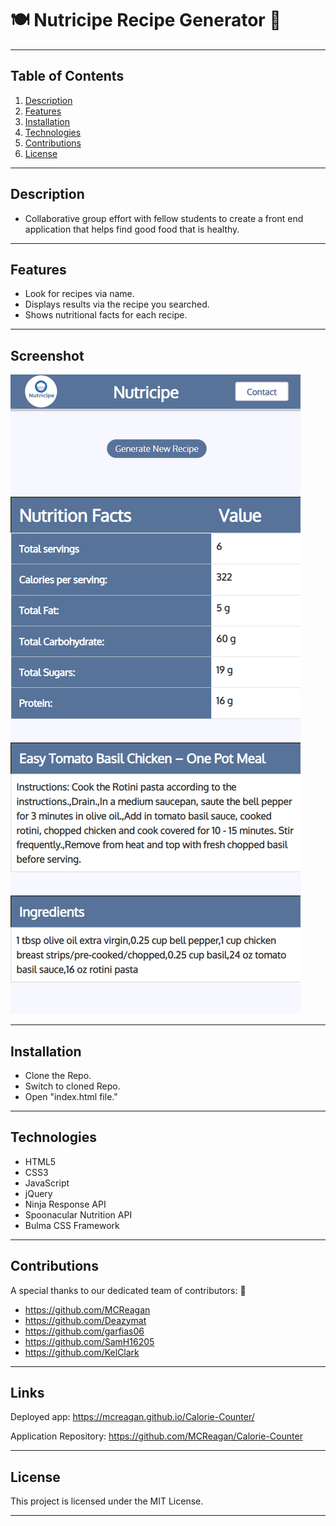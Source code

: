 # 🍽️ Nutricipe Recipe Generator 🥗

---


## Table of Contents
1. [Description](#description)
2. [Features](#features)
3. [Installation](#installation)
4. [Technologies](#technologies)
5. [Contributions](#contributions)
6. [License](#license)

---


## Description  


- Collaborative group effort with fellow students to create a front end application that helps find good food that is healthy.

---

## Features

- Look for recipes via name.
- Displays results via the recipe you searched.
- Shows nutritional facts for each recipe.

---

## Screenshot


![Alt text](./assets/images/mcreagan.github.io_Calorie-Counter_%20(1).png)


---


## Installation

- Clone the Repo.
- Switch to cloned Repo.
- Open "index.html file."

---

## Technologies

- HTML5
- CSS3
- JavaScript
- jQuery
- Ninja Response API
- Spoonacular Nutrition API
- Bulma CSS Framework

---

## Contributions

A special thanks to our dedicated team of contributors: 🌟

* https://github.com/MCReagan
* https://github.com/Deazymat
* https://github.com/garfias06
* https://github.com/SamH16205
* https://github.com/KelClark

---

## Links

Deployed app: https://mcreagan.github.io/Calorie-Counter/

Application Repository: https://github.com/MCReagan/Calorie-Counter

---

## License

This project is licensed under the MIT License.

---
